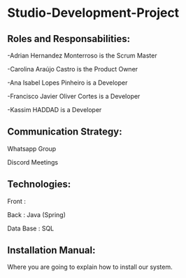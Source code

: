 # Studio-Development-Project

## Roles and Responsabilities:
  
 -Adrian Hernandez Monterroso is the Scrum Master
  
 -Carolina Araújo Castro is the Product Owner
  
 -Ana Isabel Lopes Pinheiro is a Developer
 
 -Francisco Javier Oliver Cortes is a Developer
  
 -Kassim HADDAD is a Developer

## Communication Strategy:
  Whatsapp Group
  
  Discord Meetings
  
## Technologies:
  Front : 
  
  Back : Java (Spring)
  
  Data Base : SQL

## Installation Manual:
  Where you are going to explain how to install our system.
